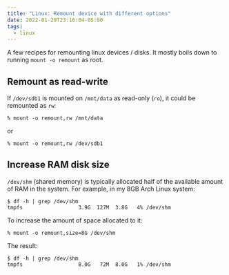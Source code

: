 ```yaml
---
title: "Linux: Remount device with different options"
date: 2022-01-29T23:16:04-05:00
tags:
  - linux
---
```


A few recipes for remounting linux devices / disks. It mostly boils down to running `mount -o remount` as root.

<!--more-->

## Remount as read-write

If `/dev/sdb1` is mounted on `/mnt/data` as read-only (`ro`), it could be remounted as `rw`:

```shell
% mount -o remount,rw /mnt/data
```

or

```shell
% mount -o remount,rw /dev/sdb1
```


## Increase RAM disk size

`/dev/shm` (shared memory) is typically allocated half of the available amount of RAM in the system. For example, in my 8GB Arch Linux system:

```shell
$ df -h | grep /dev/shm
tmpfs                  3.9G  127M  3.8G   4% /dev/shm
```

To increase the amount of space allocated to it:

```shell
% mount -o remount,size=8G /dev/shm
```

The result:

```shell
$ df -h | grep /dev/shm
tmpfs                  8.0G   72M  8.0G   1% /dev/shm
```
